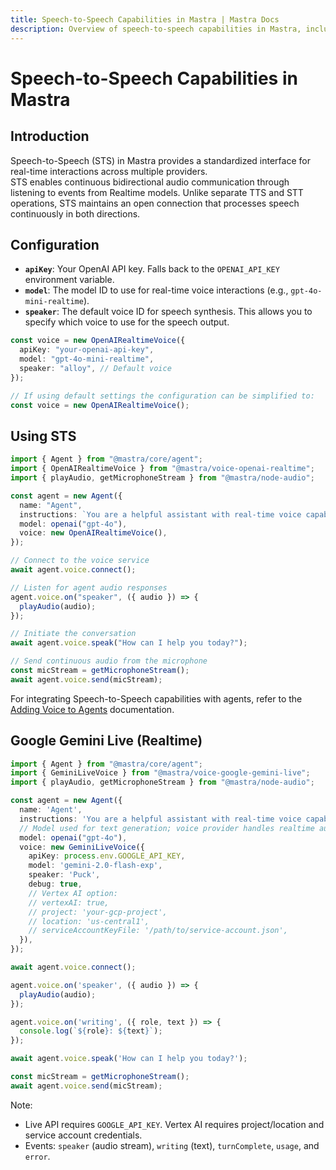 ```yaml
---
title: Speech-to-Speech Capabilities in Mastra | Mastra Docs
description: Overview of speech-to-speech capabilities in Mastra, including real-time interactions and event-driven architecture.
---
```


# Speech-to-Speech Capabilities in Mastra

## Introduction

Speech-to-Speech (STS) in Mastra provides a standardized interface for real-time interactions across multiple providers.  
STS enables continuous bidirectional audio communication through listening to events from Realtime models. Unlike separate TTS and STT operations, STS maintains an open connection that processes speech continuously in both directions.

## Configuration

- **`apiKey`**: Your OpenAI API key. Falls back to the `OPENAI_API_KEY` environment variable.
- **`model`**: The model ID to use for real-time voice interactions (e.g., `gpt-4o-mini-realtime`).
- **`speaker`**: The default voice ID for speech synthesis. This allows you to specify which voice to use for the speech output.

```typescript
const voice = new OpenAIRealtimeVoice({
  apiKey: "your-openai-api-key",
  model: "gpt-4o-mini-realtime",
  speaker: "alloy", // Default voice
});

// If using default settings the configuration can be simplified to:
const voice = new OpenAIRealtimeVoice();
```

## Using STS

```typescript
import { Agent } from "@mastra/core/agent";
import { OpenAIRealtimeVoice } from "@mastra/voice-openai-realtime";
import { playAudio, getMicrophoneStream } from "@mastra/node-audio";

const agent = new Agent({
  name: "Agent",
  instructions: `You are a helpful assistant with real-time voice capabilities.`,
  model: openai("gpt-4o"),
  voice: new OpenAIRealtimeVoice(),
});

// Connect to the voice service
await agent.voice.connect();

// Listen for agent audio responses
agent.voice.on("speaker", ({ audio }) => {
  playAudio(audio);
});

// Initiate the conversation
await agent.voice.speak("How can I help you today?");

// Send continuous audio from the microphone
const micStream = getMicrophoneStream();
await agent.voice.send(micStream);
```

For integrating Speech-to-Speech capabilities with agents, refer to the [Adding Voice to Agents](../agents/adding-voice.md) documentation.

## Google Gemini Live (Realtime)

```typescript
import { Agent } from "@mastra/core/agent";
import { GeminiLiveVoice } from "@mastra/voice-google-gemini-live";
import { playAudio, getMicrophoneStream } from "@mastra/node-audio";

const agent = new Agent({
  name: 'Agent',
  instructions: 'You are a helpful assistant with real-time voice capabilities.',
  // Model used for text generation; voice provider handles realtime audio
  model: openai("gpt-4o"),
  voice: new GeminiLiveVoice({
    apiKey: process.env.GOOGLE_API_KEY,
    model: 'gemini-2.0-flash-exp',
    speaker: 'Puck',
    debug: true,
    // Vertex AI option:
    // vertexAI: true, 
    // project: 'your-gcp-project', 
    // location: 'us-central1',
    // serviceAccountKeyFile: '/path/to/service-account.json',
  }),
});

await agent.voice.connect();

agent.voice.on('speaker', ({ audio }) => {
  playAudio(audio);
});

agent.voice.on('writing', ({ role, text }) => {
  console.log(`${role}: ${text}`);
});

await agent.voice.speak('How can I help you today?');

const micStream = getMicrophoneStream();
await agent.voice.send(micStream);
```

Note:
- Live API requires `GOOGLE_API_KEY`. Vertex AI requires project/location and service account credentials.
- Events: `speaker` (audio stream), `writing` (text), `turnComplete`, `usage`, and `error`.
